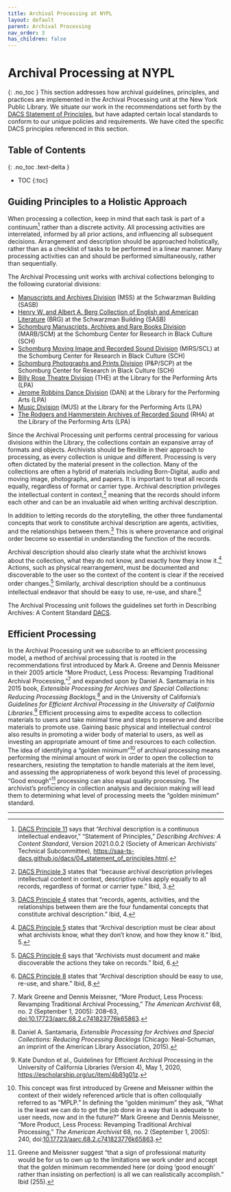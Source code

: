 ```yaml
---
title: Archival Processing at NYPL
layout: default
parent: Archival Processing
nav_order: 3
has_children: false
---
```

# Archival Processing at NYPL
{: .no_toc }
This section addresses how archival guidelines, principles, and practices are implemented in the Archival Processing unit at the New York Public Library. We situate our work in the recommendations set forth by the [DACS Statement of Principles](https://saa-ts-dacs.github.io/dacs/04_statement_of_principles.html), but have adapted certain local standards to conform to our unique policies and requirements. We have cited the specific DACS principles referenced in this section.

## Table of Contents
{: .no_toc .text-delta }

- TOC
{:toc}

## Guiding Principles to a Holistic Approach
When processing a collection, keep in mind that each task is part of a continuum[^1] rather than a discrete activity. All processing activities are interrelated, informed by all prior actions, and influencing all subsequent decisions. Arrangement and description should be approached holistically, rather than as a checklist of tasks to be performed in a linear manner. Many processing activities can and should be performed simultaneously, rather than sequentially.

The Archival Processing unit works with archival collections belonging to the following curatorial divisions:
- [Manuscripts and Archives Division](https://www.nypl.org/locations/schwarzman/manuscripts-division) (MSS) at the Schwarzman Building (SASB)
- [Henry W. and Albert A. Berg Collection of English and American Literature](https://www.nypl.org/locations/schwarzman/berg-collection-english-and-american-literature) (BRG) at the Schwarzman Building (SASB)
- [Schomburg Manuscripts, Archives and Rare Books Division](https://www.nypl.org/locations/schomburg/manuscripts-archives-and-rare-books-division) (MARB/SCM) at the Schomburg Center for Research in Black Culture (SCH)
- [Schomburg Moving Image and Recorded Sound Division](https://www.nypl.org/locations/schomburg/moving-image-and-recorded-sound-division) (MIRS/SCL) at the Schomburg Center for Research in Black Culture (SCH)
- [Schomburg Photographs and Prints Division](https://www.nypl.org/locations/schomburg/photographs-and-prints-division) (P&P/SCP) at the Schomburg Center for Research in Black Culture (SCH)
- [Billy Rose Theatre Division](https://www.nypl.org/locations/lpa/billy-rose-theatre-division) (THE) at the Library for the Performing Arts (LPA)
- [Jerome Robbins Dance Division](https://www.nypl.org/locations/lpa/jerome-robbins-dance-division) (DAN) at the Library for the Performing Arts (LPA)
- [Music Division](https://www.nypl.org/locations/lpa/music-division) (MUS) at the Library for the Performing Arts (LPA)
- [The Rodgers and Hammerstein Archives of Recorded Sound](https://www.nypl.org/locations/lpa/rodgers-and-hammerstein-archives-recorded-sound) (RHA) at the Library of the Performing Arts (LPA)

Since the Archival Processing unit performs central processing for various divisions within the Library, the collections contain an expansive array of formats and objects. Archivists should be flexible in their approach to processing, as every collection is unique and different. Processing is very often dictated by the material present in the collection. Many of the collections are often a hybrid of materials including Born-Digital, audio and moving image, photographs, and papers. It is important to treat all records equally, regardless of format or carrier type. Archival description privileges the intellectual content in context,[^2] meaning that the records should inform each other and can be an invaluable aid when writing archival description.

In addition to letting records do the storytelling, the other three fundamental concepts that work to constitute archival description are agents, activities, and the relationships between them.[^3] This is where provenance and original order become so essential in understanding the function of the records.

Archival description should also clearly state what the archivist knows about the collection, what they do not know, and exactly how they know it.[^4] Actions, such as physical rearrangement, must be documented and discoverable to the user so the context of the content is clear if the received order changes.[^5] Similarly, archival description should be a continuous intellectual endeavor that should be easy to use, re-use, and share.[^6]

The Archival Processing unit follows the guidelines set forth in Describing Archives: A Content Standard [DACS](https://saa-ts-dacs.github.io/).

## Efficient Processing
In the Archival Processing unit we subscribe to an efficient processing model, a method of archival processing that is rooted in the recommendations first introduced by Mark A. Greene and Dennis Meissner in their 2005 article “More Product, Less Process: Revamping Traditional Archival Processing,”[^7] and expanded upon by Daniel A. Santamaria in his 2015 book, _Extensible Processing for Archives and Special Collections: Reducing Processing Backlogs,_[^8] and in the University of California’s _Guidelines for Efficient Archival Processing in the University of California Libraries._[^9] Efficient processing aims to expedite access to collection materials to users and take minimal time and steps to preserve and describe materials to promote use. Gaining basic physical and intellectual control also results in promoting a wider body of material to users, as well as investing an appropriate amount of time and resources to each collection. The idea of identifying a “golden minimum”[^10] of archival processing means performing the minimal amount of work in order to open the collection to researchers, resisting the temptation to handle materials at the item level, and assessing the appropriateness of work beyond this level of processing. “Good enough”[^11] processing can also equal quality processing. The archivist’s proficiency in collection analysis and decision making will lead them to determining what level of processing meets the “golden minimum” standard.

---

[^1]: [DACS Principle 11](https://saa-tsdacsgithub.io/dacs/04_statement_of_principles.html#11--archival-description-is-a-continuous-intellectual-endeavor) says that “Archival description is a continuous intellectual endeavor,” “Statement of Principles,” _Describing Archives: A Content Standard_, Version 2021.0.0.2 (Society of American Archivists’ Technical Subcommittee), <https://saa-ts-dacs.github.io/dacs/04_statement_of_principles.html>.

[^2]: [DACS Principle 3](https://saa-tsdacs.github.io/dacs/04_statement_of_principles.html#3-because-archival-description-privileges-intellectual-content-in-context-descriptive-rules-apply-equally-to-all-records-regardless-of-format-or-carrier-type) states that “because archival description privileges intellectual content in context, descriptive rules apply equally to all records, regardless of format or carrier type.” Ibid, 3.

[^3]: [DACS Principle 4](https://saa-ts-dacs.github.io/dacs/04_statement_of_principles.html#4-records-agents-activities-and-the-relationships-between-them-are-the-four-fundamental-concepts-that-constitute-archival-description) states that “records, agents, activities, and the relationships between them are the four fundamental concepts that constitute archival description.” Ibid, 4.

[^4]: [DACS Principle 5](https://saa-ts-dacs.github.io/dacs/04_statement_of_principles.html#5-archival-description-must-be-clear-about-what-archivists-know-what-they-dont-know-and-how-they-know-it) states that “Archival description must be clear about what archivists know, what they don’t know, and how they know it.” Ibid, 5.

[^5]: [DACS Principle 6](https://saa-ts-dacs.github.io/dacs/04_statement_of_principles.html#6-archivists-must-document-and-make-discoverable-the-actions-they-take-on-records) says that “Archivists must document and make discoverable the actions they take on records.” Ibid, 6.

[^6]: [DACS Principle 8](https://saa-ts-dacs.github.io/dacs/04_statement_of_principles.html#8-archival-description-should-be-easy-to-use-re-use-and-share) states that “Archival description should be easy to use, re-use, and share.” Ibid, 8.

[^7]: Mark Greene and Dennis Meissner, “More Product, Less Process: Revamping Traditional Archival Processing,” _The American Archivist_ 68, no. 2 (September 1, 2005): 208–63, [doi:10.17723/aarc.68.2.c741823776k65863](https://meridian.allenpress.com/american-archivist/article/68/2/208/24011/More-Product-Less-Process-Revamping-Traditional).

[^8]: Daniel A. Santamaria, _Extensible Processing for Archives and Special Collections: Reducing Processing Backlogs_ (Chicago: Neal-Schuman, an imprint of the American Library Association, 2015).

[^9]: Kate Dundon et al., Guidelines for Efficient Archival Processing in the University of California Libraries (Version 4), May 1, 2020, <https://escholarship.org/uc/item/4b81g01z>.

[^10]: This concept was first introduced by Greene and Meissner within the context of their widely referenced article that is often colloquially referred to as “MPLP.” In defining the “golden minimum” they ask, “What is the least we can do to get the job done in a way that is adequate to user needs, now and in the future?” Mark Greene and Dennis Meissner, “More Product, Less Process: Revamping Traditional Archival Processing,” _The American Archivist_ 68, no. 2 (September 1, 2005): 240, doi:[10.17723/aarc.68.2.c741823776k65863](https://meridian.allenpress.com/american-archivist/article/68/2/208/24011/More-Product-Less-Process-Revamping-Traditional).

[^11]: Greene and Meissner suggest “that a sign of professional maturity would be for us to own up to the limitations we work under and accept that the golden minimum recommended here (or doing ‘good enough’ rather than insisting on perfection) is all we can realistically accomplish.” Ibid (255).